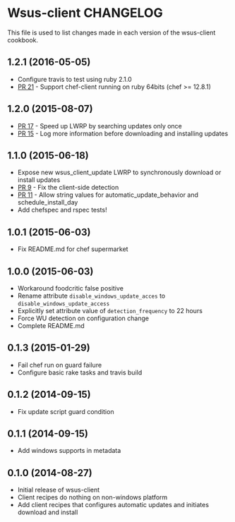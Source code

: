 Wsus-client CHANGELOG
==============
This file is used to list changes made in each version of the wsus-client cookbook.

1.2.1 (2016-05-05)
------------------
- Configure travis to test using ruby 2.1.0
- [PR 21](https://github.com/criteo-cookbooks/wsus-client/pull/21) - Support chef-client running on ruby 64bits (chef >= 12.8.1)

1.2.0 (2015-08-07)
------------------
- [PR 17](https://github.com/criteo-cookbooks/wsus-client/pull/14) - Speed up LWRP by searching updates only once
- [PR 15](https://github.com/criteo-cookbooks/wsus-client/pull/15) - Log more information before downloading and installing updates

1.1.0 (2015-06-18)
------------------
- Expose new wsus_client_update LWRP to synchronously download or install updates
- [PR 9](https://github.com/criteo-cookbooks/wsus-client/pull/9) - Fix the client-side detection
- [PR 11](https://github.com/criteo-cookbooks/wsus-client/pull/11) - Allow string values for automatic_update_behavior and schedule_install_day
- Add chefspec and rspec tests!

1.0.1 (2015-06-03)
------------------
- Fix README.md for chef supermarket

1.0.0 (2015-06-03)
------------------
- Workaround foodcritic false positive
- Rename attribute `disable_windows_update_acces` to `disable_windows_update_access`
- Explicitly set attribute value of `detection_frequency` to 22 hours
- Force WU detection on configuration change
- Complete README.md

0.1.3 (2015-01-29)
------------------
- Fail chef run on guard failure
- Configure basic rake tasks and travis build

0.1.2 (2014-09-15)
------------------
-  Fix update script guard condition

0.1.1 (2014-09-15)
------------------
- Add windows supports in metadata

0.1.0 (2014-08-27)
------------------
- Initial release of wsus-client
- Client recipes do nothing on non-windows platform
- Add client recipes that configures automatic updates and initiates download and install
